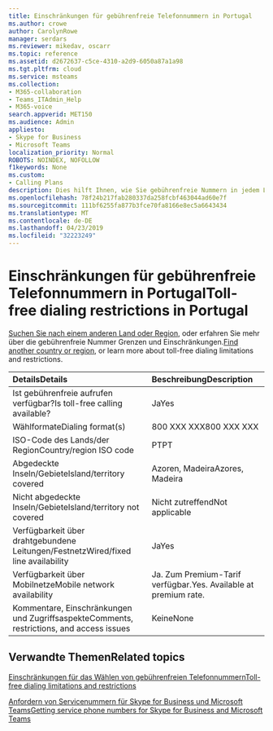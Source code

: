 ```yaml
---
title: Einschränkungen für gebührenfreie Telefonnummern in Portugal
ms.author: crowe
author: CarolynRowe
manager: serdars
ms.reviewer: mikedav, oscarr
ms.topic: reference
ms.assetid: d2672637-c5ce-4310-a2d9-6050a87a1a98
ms.tgt.pltfrm: cloud
ms.service: msteams
ms.collection:
- M365-collaboration
- Teams_ITAdmin_Help
- M365-voice
search.appverid: MET150
ms.audience: Admin
appliesto:
- Skype for Business
- Microsoft Teams
localization_priority: Normal
ROBOTS: NOINDEX, NOFOLLOW
f1keywords: None
ms.custom:
- Calling Plans
description: Dies hilft Ihnen, wie Sie gebührenfreie Nummern in jedem Land/Region einwählen können. Nachdem Sie das Land/Region auswählen, dauert es Sie zu einer länderspezifisch Seite, die enthält spezifische Details, Einschränkungen und Grenzwerte für gebührenfreie – Verfügbarkeit gebührenfreie Service verfügbar ist. Die Nummer oder Formate zeigt Ihnen die erforderlichen Zugriffscodes innerhalb jedes Land/Region So wählen Sie die gebührenfreie Telefonnummer.
ms.openlocfilehash: 78f24b217fab280337da258fcbf463044ad60e7f
ms.sourcegitcommit: 111bf6255fa877b3fce70fa8166e8ec5a6643434
ms.translationtype: MT
ms.contentlocale: de-DE
ms.lasthandoff: 04/23/2019
ms.locfileid: "32223249"
---
```

# <a name="toll-free-dialing-restrictions-in-portugal"></a><span data-ttu-id="f5b92-105">Einschränkungen für gebührenfreie Telefonnummern in Portugal</span><span class="sxs-lookup"><span data-stu-id="f5b92-105">Toll-free dialing restrictions in Portugal</span></span>

<span data-ttu-id="f5b92-106">[Suchen Sie nach einem anderen Land oder Region](../toll-free-dialing-limitations-and-restrictions.md), oder erfahren Sie mehr über die gebührenfreie Nummer Grenzen und Einschränkungen.</span><span class="sxs-lookup"><span data-stu-id="f5b92-106">[Find another country or region](../toll-free-dialing-limitations-and-restrictions.md), or learn more about toll-free dialing limitations and restrictions.</span></span>


|<span data-ttu-id="f5b92-107">**Details**</span><span class="sxs-lookup"><span data-stu-id="f5b92-107">**Details**</span></span>|<span data-ttu-id="f5b92-108">**Beschreibung**</span><span class="sxs-lookup"><span data-stu-id="f5b92-108">**Description**</span></span>|
|:-----|:-----|
|<span data-ttu-id="f5b92-109">Ist gebührenfreie aufrufen verfügbar?</span><span class="sxs-lookup"><span data-stu-id="f5b92-109">Is toll-free calling available?</span></span>  <br/> |<span data-ttu-id="f5b92-110">Ja</span><span class="sxs-lookup"><span data-stu-id="f5b92-110">Yes</span></span>  <br/> |
|<span data-ttu-id="f5b92-111">Wählformate</span><span class="sxs-lookup"><span data-stu-id="f5b92-111">Dialing format(s)</span></span>  <br/> |<span data-ttu-id="f5b92-112">800 XXX XXX</span><span class="sxs-lookup"><span data-stu-id="f5b92-112">800 XXX XXX</span></span>  <br/> |
|<span data-ttu-id="f5b92-113">ISO-Code des Lands/der Region</span><span class="sxs-lookup"><span data-stu-id="f5b92-113">Country/region ISO code</span></span>  <br/> |<span data-ttu-id="f5b92-114">PT</span><span class="sxs-lookup"><span data-stu-id="f5b92-114">PT</span></span>  <br/> |
|<span data-ttu-id="f5b92-115">Abgedeckte Inseln/Gebiete</span><span class="sxs-lookup"><span data-stu-id="f5b92-115">Island/territory covered</span></span>  <br/> | <span data-ttu-id="f5b92-116">Azoren, Madeira</span><span class="sxs-lookup"><span data-stu-id="f5b92-116">Azores, Madeira</span></span> <br/> |
|<span data-ttu-id="f5b92-117">Nicht abgedeckte Inseln/Gebiete</span><span class="sxs-lookup"><span data-stu-id="f5b92-117">Island/territory not covered</span></span>  <br/> |<span data-ttu-id="f5b92-118">Nicht zutreffend</span><span class="sxs-lookup"><span data-stu-id="f5b92-118">Not applicable</span></span>  <br/> |
|<span data-ttu-id="f5b92-119">Verfügbarkeit über drahtgebundene Leitungen/Festnetz</span><span class="sxs-lookup"><span data-stu-id="f5b92-119">Wired/fixed line availability</span></span>  <br/> |<span data-ttu-id="f5b92-120">Ja</span><span class="sxs-lookup"><span data-stu-id="f5b92-120">Yes</span></span>  <br/> |
|<span data-ttu-id="f5b92-121">Verfügbarkeit über Mobilnetze</span><span class="sxs-lookup"><span data-stu-id="f5b92-121">Mobile network availability</span></span>  <br/> |<span data-ttu-id="f5b92-p102">Ja. Zum Premium-Tarif verfügbar.</span><span class="sxs-lookup"><span data-stu-id="f5b92-p102">Yes. Available at premium rate.</span></span>  <br/> |
|<span data-ttu-id="f5b92-124">Kommentare, Einschränkungen und Zugriffsaspekte</span><span class="sxs-lookup"><span data-stu-id="f5b92-124">Comments, restrictions, and access issues</span></span>  <br/> |<span data-ttu-id="f5b92-125">Keine</span><span class="sxs-lookup"><span data-stu-id="f5b92-125">None</span></span>  <br/> |
   
## <a name="related-topics"></a><span data-ttu-id="f5b92-126">Verwandte Themen</span><span class="sxs-lookup"><span data-stu-id="f5b92-126">Related topics</span></span>

[<span data-ttu-id="f5b92-127">Einschränkungen für das Wählen von gebührenfreien Telefonnummern</span><span class="sxs-lookup"><span data-stu-id="f5b92-127">Toll-free dialing limitations and restrictions</span></span>](../toll-free-dialing-limitations-and-restrictions.md)

[<span data-ttu-id="f5b92-128">Anfordern von Servicenummern für Skype for Business und Microsoft Teams</span><span class="sxs-lookup"><span data-stu-id="f5b92-128">Getting service phone numbers for Skype for Business and Microsoft Teams</span></span>](/skypeforbusiness/what-is-phone-system-in-office-365/getting-service-phone-numbers)

  
 